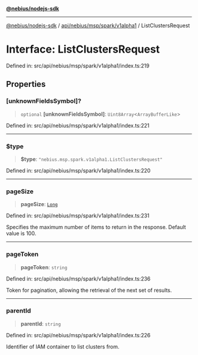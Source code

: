 [**@nebius/nodejs-sdk**](../../../../../../README.md)

---

[@nebius/nodejs-sdk](../../../../../../README.md) / [api/nebius/msp/spark/v1alpha1](../README.md) / ListClustersRequest

# Interface: ListClustersRequest

Defined in: src/api/nebius/msp/spark/v1alpha1/index.ts:219

## Properties

### \[unknownFieldsSymbol\]?

> `optional` **\[unknownFieldsSymbol\]**: `Uint8Array`\<`ArrayBufferLike`\>

Defined in: src/api/nebius/msp/spark/v1alpha1/index.ts:221

---

### $type

> **$type**: `"nebius.msp.spark.v1alpha1.ListClustersRequest"`

Defined in: src/api/nebius/msp/spark/v1alpha1/index.ts:220

---

### pageSize

> **pageSize**: [`Long`](../../../../../../runtime/protos/core/classes/Long.md)

Defined in: src/api/nebius/msp/spark/v1alpha1/index.ts:231

Specifies the maximum number of items to return in the response. Default value is 100.

---

### pageToken

> **pageToken**: `string`

Defined in: src/api/nebius/msp/spark/v1alpha1/index.ts:236

Token for pagination, allowing the retrieval of the next set of results.

---

### parentId

> **parentId**: `string`

Defined in: src/api/nebius/msp/spark/v1alpha1/index.ts:226

Identifier of IAM container to list clusters from.
